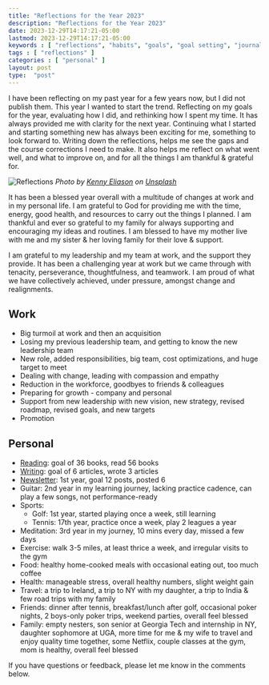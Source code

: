 ```yaml
---
title: "Reflections for the Year 2023"
description: "Reflections for the Year 2023"
date: 2023-12-29T14:17:21-05:00
lastmod: 2023-12-29T14:17:21-05:00
keywords : [ "reflections", "habits", "goals", "goal setting", "journaling", "reading", "writing", "travel"]
tags : [ "reflections" ]
categories : [ "personal" ]
layout: post
type:  "post"
---
```


I have been reflecting on my past year for a few years now, but I did not publish them. This year I wanted to start the trend. Reflecting on my goals for the year, evaluating how I did, and rethinking how I spent my time. It has always provided me with clarity for the next year. Continuing what I started and starting something new has always been exciting for me, something to look forward to. Writing down the reflections, helps me see the gaps and the course corrections I need to make. It also helps me reflect on what went well, and what to improve on, and for all the things I am thankful & grateful for.
<!--more-->

![Reflections](https://images.unsplash.com/photo-1620662831351-9f68f76d0b9a?q=80&w=1470&auto=format&fit=crop&ixlib=rb-4.0.3&ixid=M3wxMjA3fDB8MHxwaG90by1wYWdlfHx8fGVufDB8fHx8fA%3D%3D)
*Photo by [Kenny Eliason](https://unsplash.com/@neonbrand) on [Unsplash](https://unsplash.com/)*

It has been a blessed year overall with a multitude of changes at work and in my personal life. I am grateful to God for providing me with the time, energy, good health, and resources to carry out the things I planned. I am thankful and ever so grateful to my family for always supporting and encouraging my ideas and routines. I am blessed to have my mother live with me and my sister & her loving family for their love & support.

I am grateful to my leadership and my team at work, and the support they provide. It has been a challenging year at work but we came through with tenacity, perseverance, thoughtfulness, and teamwork. I am proud of what we have collectively achieved, under pressure, amongst change and realignments. 

## Work

- Big turmoil at work and then an acquisition
- Losing my previous leadership team, and getting to know the new leadership team
- New role, added responsibilities, big team, cost optimizations, and huge target to meet
- Dealing with change, leading with compassion and empathy
- Reduction in the workforce, goodbyes to friends & colleagues
- Preparing for growth - company and personal
- Support from new leadership with new vision, new strategy, revised roadmap, revised goals, and new targets
- Promotion

## Personal

- [Reading](https://rupakganguly.com/posts/challenge-yourself-into-a-reading-habit/): goal of 36 books, read 56 books
- [Writing](https://rupakganguly.com): goal of 6 articles, wrote 3 articles
- [Newsletter](https://rupakganguly.substack.com): 1st year, goal 12 posts, posted 6
- Guitar: 2nd year in my learning journey, lacking practice cadence, can play a few songs, not performance-ready
- Sports: 
	- Golf: 1st year, started playing once a week, still learning
	- Tennis: 17th year, practice once a week, play 2 leagues a year
- Meditation: 3rd year in my journey, 10 mins every day, missed a few days
- Exercise: walk 3-5 miles, at least thrice a week, and irregular visits to the gym
- Food: healthy home-cooked meals with occasional eating out, too much coffee
- Health: manageable stress, overall healthy numbers, slight weight gain
- Travel: a trip to Ireland, a trip to NY with my daughter, a trip to India & few road trips with my family
- Friends: dinner after tennis, breakfast/lunch after golf, occasional poker nights, 2 boys-only poker trips, weekend parties, overall feel blessed
- Family: empty nesters, son senior at Georgia Tech and internship in NY, daughter sophomore at UGA, more time for me & my wife to travel and enjoy quality time together, some Netflix, couple classes at the gym, mom is healthy, overall feel blessed

If you have questions or feedback, please let me know in the comments below.
